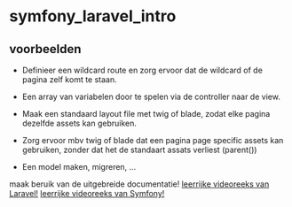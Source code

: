 # symfony_laravel_intro

## voorbeelden

* Definieer een wildcard route en zorg ervoor dat de wildcard of de pagina zelf komt te staan.

* Een array van variabelen door te spelen via de controller naar de view.

* Maak een standaard layout file met twig of blade, zodat elke pagina dezelfde assets kan gebruiken.

* Zorg ervoor mbv twig of blade dat een pagina page specific assets kan gebruiken, zonder dat het de standaart assats verliest (parent())

* Een model maken, migreren, ...


maak beruik van de uitgebreide documentatie!
[leerrijke videoreeks van Laravel!](https://laracasts.com/series/laravel-from-scratch-2018)
[leerrijke videoreeks van Symfony!](https://symfonycasts.com/screencast/symfony)
